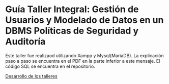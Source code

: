 # Guía Taller Integral: Gestión de Usuarios y Modelado de Datos en un DBMS  Políticas de Seguridad y Auditoría  
 
Este taller fue realizaod utilizando Xampp y Mysql(MariaDB). La explicación paso a paso se encuentra en el PDF en la parte inferior a este mensaje. 
El código SQL se encuentra en el repositorio. 

[Desarrollo de los talleres](https://github.com/rebeca07-pedrozo/Talleres_Primer_Corte-BD-/blob/main/Pol%C3%ADticas%20de%20Seguridad%20y%20Auditor%C3%ADa%20en%20un%20DBMS.pdf)

 
